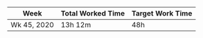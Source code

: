 | Week | Total Worked Time | Target Work Time |
|------|-------------------|------------------|
| Wk 45, 2020 | 13h 12m | 48h |